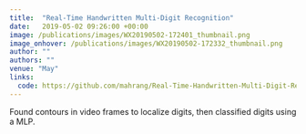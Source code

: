 ```yaml
---
title:  "Real-Time Handwritten Multi-Digit Recognition"
date:   2019-05-02 09:26:00 +00:00
image: /publications/images/WX20190502-172401_thumbnail.png
image_onhover: /publications/images/WX20190502-172332_thumbnail.png
author: ""
authors: ""
venue: "May"
links:
  code: https://github.com/mahrang/Real-Time-Handwritten-Multi-Digit-Recognition
---
```

Found contours in video frames to localize digits, then classified digits using a MLP.
